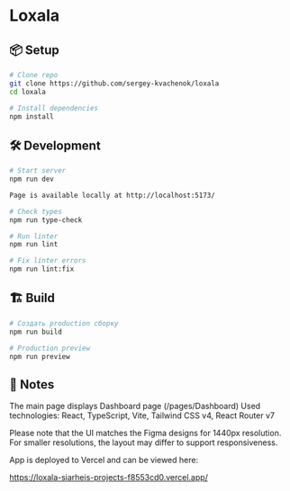 # Loxala

## 📦 Setup

```bash
# Clone repo
git clone https://github.com/sergey-kvachenok/loxala
cd loxala

# Install dependencies
npm install
```

## 🛠️ Development

```bash
# Start server
npm run dev

Page is available locally at http://localhost:5173/

# Check types
npm run type-check

# Run linter
npm run lint

# Fix linter errors
npm run lint:fix
```

## 🏗️ Build

```bash
# Создать production сборку
npm run build

# Production preview
npm run preview
```

## 📝 Notes

The main page displays Dashboard page (/pages/Dashboard)
Used technologies: React, TypeScript, Vite, Tailwind CSS v4, React Router v7

Please note that the UI matches the Figma designs for 1440px resolution. For smaller resolutions, the layout may differ to support responsiveness.

App is deployed to Vercel and can be viewed here:

https://loxala-siarheis-projects-f8553cd0.vercel.app/

